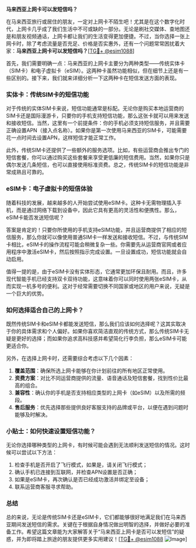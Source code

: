 **马来西亚上网卡可以发短信吗？**

在马来西亚旅行或居住的朋友，一定对上网卡不陌生吧！尤其是在这个数字化时代，上网卡几乎成了我们生活中不可或缺的一部分。无论是刷社交媒体、查地图还是和朋友视频通话，上网卡都让我们的生活变得更加便捷。不过，当你选择一张上网卡时，除了考虑流量是否充足、价格是否实惠外，还有一个问题常常困扰着大家：**马来西亚上网卡可以发短信吗？**[[TG💪+ @esim1088](https://t.me/s/esim1088)]

首先，我们需要明确一点：马来西亚的上网卡主要分为两种类型——传统实体卡（SIM卡）和电子虚拟卡（eSIM）。这两种卡虽然功能相似，但在细节上还是有一些区别的。接下来，我们就来详细分析一下这两种卡在短信发送方面的表现。

### 实体卡：传统SIM卡的短信功能

对于传统的实体SIM卡来说，短信功能通常是标配。无论你是购买本地运营商的SIM卡还是国际漫游卡，只要你的手机支持短信功能，那么这张卡就可以用来发送和接收短信。当然，这里有一个前提条件：你的手机必须支持短信服务，并且需要正确设置APN（接入点名称）。如果你是第一次使用马来西亚的SIM卡，可能需要花一点时间去设置APN，这样短信才能正常工作。

此外，传统SIM卡还提供了一些额外的服务选项。比如，有些运营商会推出专门的短信套餐，你可以通过购买这些套餐来享受更低廉的短信费用。当然，如果你只是偶尔发送几条短信，也可以直接使用标准资费。总之，传统SIM卡的短信功能是非常成熟且可靠的。

### eSIM卡：电子虚拟卡的短信体验

随着科技的发展，越来越多的人开始尝试使用eSIM卡。这种卡无需物理插入手机，而是通过网络下载到设备中，因此它具有更高的灵活性和便携性。那么，eSIM卡能否发送短信呢？

答案是肯定的！只要你所使用的手机支持eSIM功能，并且运营商提供了相应的短信服务，那么你就可以像使用普通SIM卡一样发送和接收短信。不过，与传统SIM卡相比，eSIM卡的操作流程可能会稍微复杂一些。你需要先从运营商官网或者应用程序中激活eSIM卡，然后按照指示完成设置。一旦设置成功，短信功能就会自动启用。

值得一提的是，由于eSIM卡没有实体形态，它通常更加环保且耐用。而且，许多现代智能手机已经支持双卡双待功能，这意味着你可以同时使用两张eSIM卡，从而实现一机多号的便利。这对于经常需要切换不同国家或地区的用户来说，无疑是一个巨大的优势。

### 如何选择适合自己的上网卡？

既然传统SIM卡和eSIM卡都能发送短信，那么我们应该如何选择呢？这其实取决于你的具体需求和个人偏好。如果你喜欢简洁直观的传统方式，那么传统SIM卡无疑是更好的选择；而如果你追求高科技感并希望简化行李负担，那么eSIM卡可能更适合你。

另外，在选择上网卡时，还需要综合考虑以下几个因素：

1. **覆盖范围**：确保所选上网卡能够在你计划前往的所有地区正常使用。
2. **资费方案**：对比不同运营商提供的流量、语音通话及短信套餐，找到性价比最高的组合。
3. **兼容性**：确认你的手机是否支持相应类型的上网卡（如eSIM）以及所需的频段。
4. **售后服务**：优先选择那些提供良好客服支持的品牌或平台，以便在遇到问题时能够及时解决。

### 小贴士：如何快速设置短信功能？

无论你选择哪种类型的上网卡，有时候可能会遇到无法顺利发送短信的情况。这时候可以尝试以下方法：

1. 检查手机是否开启了飞行模式，如果是，请关闭飞行模式；
2. 确认手机已连接到互联网，并检查APN设置是否正确；
3. 如果是eSIM卡，再次确认是否已经成功激活并绑定至设备；
4. 联系运营商客服寻求帮助。

### 总结

总的来说，无论是传统SIM卡还是eSIM卡，它们都能够很好地满足我们在马来西亚期间发送短信的需求。关键在于根据自身情况做出明智的选择，并做好必要的准备工作。希望这篇文章能为大家解答关于“马来西亚上网卡是否可以发短信”的疑惑，并为即将踏上旅途的朋友提供更多实用建议！[[TG💪+ @esim1088](https://t.me/s/esim1088) ![Image](https://i.postimg.cc/4NQfJmqS/Snipaste-2025-05-13-00-14-12.png)]